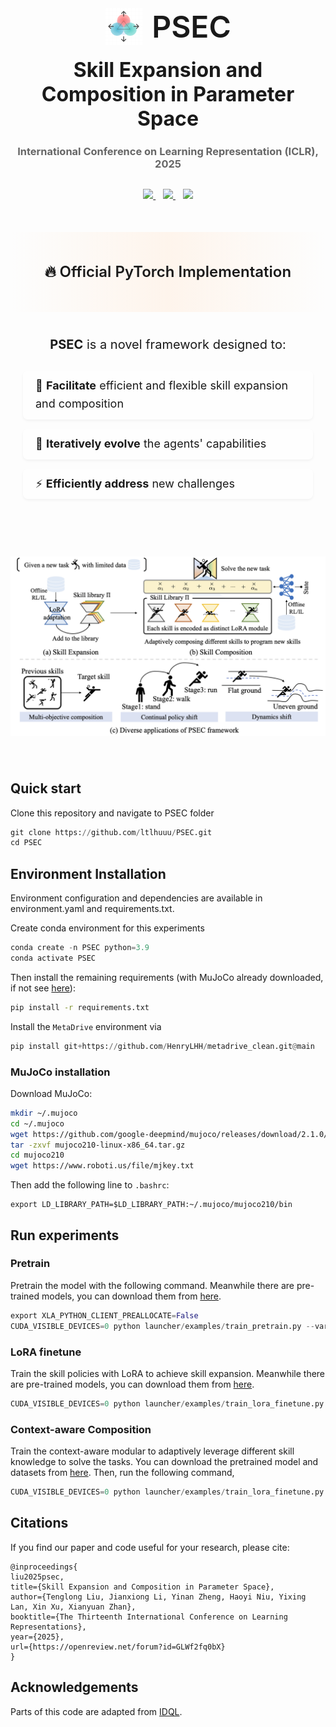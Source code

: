 <!-- <div align="center">
  <div id="user-content-toc" style="margin-bottom: 50px">
    <ul align="center" style="list-style: none; padding: 0;">
      <summary>
        <h1 style="display: flex; align-items: center; justify-content: center; gap: 10px;">
          <img src="assets/icon.svg" width="50" style="margin: 0;">
          <b>PSEC</b>
        </h1>
        <h1>Skill Expansion and Composition in Parameter Space</h1>
        <h3>International Conference on Learning Representation (ICLR), 2025</h3>
        <h2><a href="https://arxiv.org/abs/2405.19909">Paper</a> &emsp; <a href="https://ltlhuuu.github.io/PSEC/">Project page</a></h2>
      </summary>
    </ul>
  </div>
</div>

🔥 The official implementation of PSEC, a new framework
designed to **facilitate efficient and flexible skill expansion and composition, iteratively evolve the agents’ capabilities and  efficiently address new challenges**. 

<p float="left">
<img src="assets/intro.png" width="800">
</p>

Paper Link : <a href="https://arxiv.org/abs/2405.19909">
  <img src="https://img.shields.io/badge/arXiv-2405.19909-<COLOR>.svg" alt="arXiv" style="vertical-align: middle;">
</a>

Project Page : <a href="https://ltlhuuu.github.io/PSEC/">
  <img src="https://img.shields.io/badge/Project-PSEC-<COLOR>.svg" alt="Project Page" style="vertical-align: middle;">
</a> -->

<div align="center">
 <div id="user-content-toc" style="margin-bottom: 50px">
   <ul align="center" style="list-style: none; padding: 0;">
     <summary>
       <h1 style="display: flex; align-items: center; justify-content: center; gap: 15px;">
         <img src="assets/icon.svg" width="60" style="margin: 0;">
         <span style="font-size: 48px; font-weight: 600;">PSEC</span>
       </h1>
       <h1 style="font-size: 32px; margin: 20px 0;">Skill Expansion and Composition in Parameter Space</h1>
       <h3 style="color: #666; margin-bottom: 25px;">International Conference on Learning Representation (ICLR), 2025</h3>
       <p align="center" style="margin: 30px 0;">
         <a href="https://arxiv.org/abs/2405.19909">
           <img src="https://img.shields.io/badge/arXiv-2405.19909-b31b1b.svg" height="20">
         </a>
         &nbsp;&nbsp;
         <a href="https://ltlhuuu.github.io/PSEC/">
           <img src="https://img.shields.io/badge/🌐_Project_Page-PSEC-blue.svg" height="20">
         </a>
         &nbsp;&nbsp;
         <a href="https://arxiv.org/pdf/2405.19909.pdf">
           <img src="https://img.shields.io/badge/📑_Paper-PSEC-green.svg" height="20">
         </a>
       </p>
     </summary>
   </ul>
 </div>
</div>

<div align="center">
 <div style="background: linear-gradient(90deg, rgba(255,255,255,0) 0%, rgba(255,236,219,0.5) 50%, rgba(255,255,255,0) 100%); padding: 25px 0;">
   <p style="font-size: 24px; font-weight: 600; margin-bottom: 25px;">
     🔥 Official PyTorch Implementation
   </p>
 </div>

 <div style="max-width: 850px; margin: 0 auto; padding: 20px;">
   <p style="font-size: 20px; margin-bottom: 30px;">
     <b>PSEC</b> is a novel framework designed to:
   </p>
   
   <ul style="list-style: none; padding: 0; text-align: left; font-size: 18px; line-height: 1.6;">
     <li style="margin: 15px 0; padding: 10px 20px; background: rgba(255,255,255,0.7); border-radius: 8px; box-shadow: 0 2px 4px rgba(0,0,0,0.05);">
       🚀 <b>Facilitate</b> efficient and flexible skill expansion and composition
     </li>
     <li style="margin: 15px 0; padding: 10px 20px; background: rgba(255,255,255,0.7); border-radius: 8px; box-shadow: 0 2px 4px rgba(0,0,0,0.05);">
       🔄 <b>Iteratively evolve</b> the agents' capabilities
     </li>
     <li style="margin: 15px 0; padding: 10px 20px; background: rgba(255,255,255,0.7); border-radius: 8px; box-shadow: 0 2px 4px rgba(0,0,0,0.05);">
       ⚡ <b>Efficiently address</b> new challenges
     </li>
   </ul>
 </div>
</div>

<p align="center">
 <img src="assets/intro.png" width="800" style="margin: 40px 0;">
</p>
<!-- <div align="center">
 <a href="https://github.com/ltlhuuu/PSEC/stargazers">
   <img src="https://img.shields.io/github/stars/ltlhuuu/PSEC?style=social" alt="GitHub stars">
 </a>
 &nbsp;
 <a href="https://github.com/ltlhuuu/PSEC/network/members">
   <img src="https://img.shields.io/github/forks/ltlhuuu/PSEC?style=social" alt="GitHub forks">
 </a>
 &nbsp;
 <a href="https://github.com/ltlhuuu/PSEC/issues">
   <img src="https://img.shields.io/github/issues/ltlhuuu/PSEC?style=social" alt="GitHub issues">
 </a>
</div> -->


## Quick start
Clone this repository and navigate to PSEC folder
```python
git clone https://github.com/ltlhuuu/PSEC.git
cd PSEC
```
## Environment Installation
Environment configuration and dependencies are available in environment.yaml and requirements.txt.

Create conda environment for this experiments
```python
conda create -n PSEC python=3.9
conda activate PSEC
```
Then install the remaining requirements (with MuJoCo already downloaded, if not see [here](#MuJoCo-installation)): 
```bash
pip install -r requirements.txt
```

Install the `MetaDrive` environment via
```python
pip install git+https://github.com/HenryLHH/metadrive_clean.git@main
```
### MuJoCo installation
Download MuJoCo:
```bash
mkdir ~/.mujoco
cd ~/.mujoco
wget https://github.com/google-deepmind/mujoco/releases/download/2.1.0/mujoco210-linux-x86_64.tar.gz
tar -zxvf mujoco210-linux-x86_64.tar.gz
cd mujoco210
wget https://www.roboti.us/file/mjkey.txt
```
Then add the following line to `.bashrc`:
```
export LD_LIBRARY_PATH=$LD_LIBRARY_PATH:~/.mujoco/mujoco210/bin
```
## Run experiments
### Pretrain
Pretrain the model with the following command. Meanwhile there are pre-trained models, you can download them from [here](https://drive.google.com/drive/folders/1lpcShmYoKVt4YMH66JBiA0MhYEV9aEYy?usp=sharing).
```python
export XLA_PYTHON_CLIENT_PREALLOCATE=False
CUDA_VISIBLE_DEVICES=0 python launcher/examples/train_pretrain.py --variant 0 --seed 0
```
### LoRA finetune
Train the skill policies with LoRA to achieve skill expansion. Meanwhile there are pre-trained models, you can download them from [here](https://drive.google.com/drive/folders/1lpcShmYoKVt4YMH66JBiA0MhYEV9aEYy?usp=sharing).
```python
CUDA_VISIBLE_DEVICES=0 python launcher/examples/train_lora_finetune.py --com_method 0 --model_cls 'LoRALearner' --variant 0 --seed 0
```
### Context-aware Composition
Train the context-aware modular to adaptively leverage different skill knowledge to solve the tasks. You can download the pretrained model and datasets from [here](https://drive.google.com/drive/folders/1lpcShmYoKVt4YMH66JBiA0MhYEV9aEYy?usp=sharing). Then, run the following command,
```python
CUDA_VISIBLE_DEVICES=0 python launcher/examples/train_lora_finetune.py --com_method 0 --model_cls 'LoRASLearner' --variant 0 --seed 0
```

## Citations
If you find our paper and code useful for your research, please cite:
```
@inproceedings{
liu2025psec,
title={Skill Expansion and Composition in Parameter Space},
author={Tenglong Liu, Jianxiong Li, Yinan Zheng, Haoyi Niu, Yixing Lan, Xin Xu, Xianyuan Zhan},
booktitle={The Thirteenth International Conference on Learning Representations},
year={2025},
url={https://openreview.net/forum?id=GLWf2fq0bX}
}
```

## Acknowledgements

Parts of this code are adapted from [IDQL](https://github.com/philippe-eecs/IDQL).
